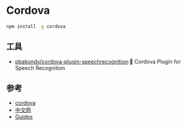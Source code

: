 # Cordova

```sh
npm install -g cordova
```

## 工具

* [pbakondy/cordova-plugin-speechrecognition](https://github.com/pbakondy/cordova-plugin-speechrecognition):🎤 Cordova Plugin for Speech Recognition

## 参考

* [cordova](http://cordova.apache.org/)
* [中文网](http://cordova.axuer.com/)
* [Guides](http://cordova.apache.org/docs/en/5.0.0/)

